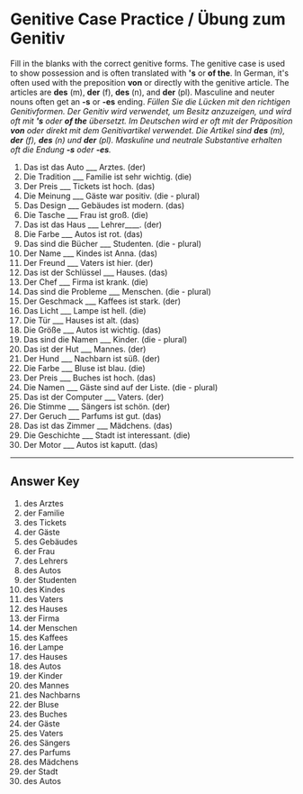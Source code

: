 # Genitive Case Practice / Übung zum Genitiv

Fill in the blanks with the correct genitive forms. The genitive case is used to show possession and is
often translated with **'s** or **of the**. In German, it's often used with the preposition **von** or
directly with the genitive article. The articles are **des** (m), **der** (f), **des** (n), and **der** (pl).
Masculine and neuter nouns often get an **-s** or **-es** ending.
*Füllen Sie die Lücken mit den richtigen Genitivformen. Der Genitiv wird verwendet, um Besitz anzuzeigen,
und wird oft mit **'s** oder **of the** übersetzt. Im Deutschen wird er oft mit der Präposition **von**
oder direkt mit dem Genitivartikel verwendet. Die Artikel sind **des** (m), **der** (f), **des** (n) und
**der** (pl). Maskuline und neutrale Substantive erhalten oft die Endung **-s** oder **-es**.*

1. Das ist das Auto ___ Arztes. (der)
2. Die Tradition ___ Familie ist sehr wichtig. (die)
3. Der Preis ___ Tickets ist hoch. (das)
4. Die Meinung ___ Gäste war positiv. (die - plural)
5. Das Design ___ Gebäudes ist modern. (das)
6. Die Tasche ___ Frau ist groß. (die)
7. Das ist das Haus ___ Lehrer____. (der)
8. Die Farbe ___ Autos ist rot. (das)
9. Das sind die Bücher ___ Studenten. (die - plural)
10. Der Name ___ Kindes ist Anna. (das)
11. Der Freund ___ Vaters ist hier. (der)
12. Das ist der Schlüssel ___ Hauses. (das)
13. Der Chef ___ Firma ist krank. (die)
14. Das sind die Probleme ___ Menschen. (die - plural)
15. Der Geschmack ___ Kaffees ist stark. (der)
16. Das Licht ___ Lampe ist hell. (die)
17. Die Tür ___ Hauses ist alt. (das)
18. Die Größe ___ Autos ist wichtig. (das)
19. Das sind die Namen ___ Kinder. (die - plural)
20. Das ist der Hut ___ Mannes. (der)
21. Der Hund ___ Nachbarn ist süß. (der)
22. Die Farbe ___ Bluse ist blau. (die)
23. Der Preis ___ Buches ist hoch. (das)
24. Die Namen ___ Gäste sind auf der Liste. (die - plural)
25. Das ist der Computer ___ Vaters. (der)
26. Die Stimme ___ Sängers ist schön. (der)
27. Der Geruch ___ Parfums ist gut. (das)
28. Das ist das Zimmer ___ Mädchens. (das)
29. Die Geschichte ___ Stadt ist interessant. (die)
30. Der Motor ___ Autos ist kaputt. (das)

---

## Answer Key

1. des Arztes
2. der Familie
3. des Tickets
4. der Gäste
5. des Gebäudes
6. der Frau
7. des Lehrers
8. des Autos
9. der Studenten
10. des Kindes
11. des Vaters
12. des Hauses
13. der Firma
14. der Menschen
15. des Kaffees
16. der Lampe
17. des Hauses
18. des Autos
19. der Kinder
20. des Mannes
21. des Nachbarns
22. der Bluse
23. des Buches
24. der Gäste
25. des Vaters
26. des Sängers
27. des Parfums
28. des Mädchens
29. der Stadt
30. des Autos
